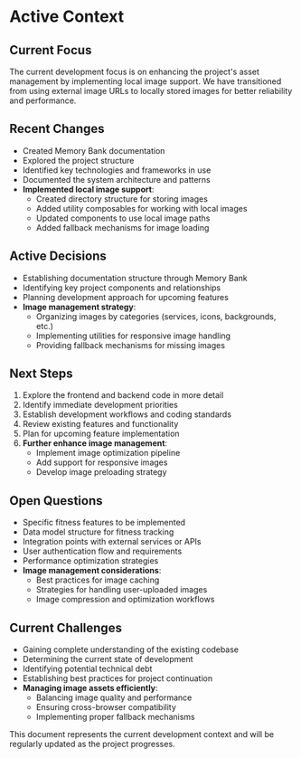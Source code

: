 # Active Context

## Current Focus
The current development focus is on enhancing the project's asset management by implementing local image support. We have transitioned from using external image URLs to locally stored images for better reliability and performance.

## Recent Changes
- Created Memory Bank documentation
- Explored the project structure
- Identified key technologies and frameworks in use
- Documented the system architecture and patterns
- **Implemented local image support**:
  - Created directory structure for storing images
  - Added utility composables for working with local images
  - Updated components to use local image paths
  - Added fallback mechanisms for image loading

## Active Decisions
- Establishing documentation structure through Memory Bank
- Identifying key project components and relationships
- Planning development approach for upcoming features
- **Image management strategy**:
  - Organizing images by categories (services, icons, backgrounds, etc.)
  - Implementing utilities for responsive image handling
  - Providing fallback mechanisms for missing images

## Next Steps
1. Explore the frontend and backend code in more detail
2. Identify immediate development priorities
3. Establish development workflows and coding standards
4. Review existing features and functionality
5. Plan for upcoming feature implementation
6. **Further enhance image management**:
   - Implement image optimization pipeline
   - Add support for responsive images
   - Develop image preloading strategy

## Open Questions
- Specific fitness features to be implemented
- Data model structure for fitness tracking
- Integration points with external services or APIs
- User authentication flow and requirements
- Performance optimization strategies
- **Image management considerations**:
  - Best practices for image caching
  - Strategies for handling user-uploaded images
  - Image compression and optimization workflows

## Current Challenges
- Gaining complete understanding of the existing codebase
- Determining the current state of development
- Identifying potential technical debt
- Establishing best practices for project continuation
- **Managing image assets efficiently**:
  - Balancing image quality and performance
  - Ensuring cross-browser compatibility
  - Implementing proper fallback mechanisms

This document represents the current development context and will be regularly updated as the project progresses. 